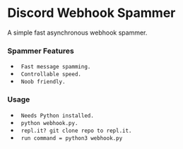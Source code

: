 # Discord Webhook Spammer
A simple fast asynchronous webhook spammer.
### Spammer Features
* ` Fast message spamming.`
* ` Controllable speed.`
* ` Noob friendly.`
### Usage
* ` Needs Python installed.`
* ` python webhook.py.`
* ` repl.it? git clone repo to repl.it.`
* ` run command = python3 webhook.py`
